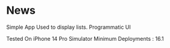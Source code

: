 # News

Simple App Used to display lists.
Programmatic UI

Tested On iPhone 14 Pro Simulator
Minimum Deployments : 16.1

